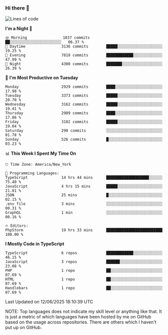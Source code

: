 ### Hi there 👋

<!--
**LynxJinxxy/LynxJinxxy** is a ✨ _special_ ✨ repository because its `README.md` (this file) appears on your GitHub profile.

Here are some ideas to get you started:

- 🔭 I’m currently working on ...
- 🌱 I’m currently learning ...
- 👯 I’m looking to collaborate on ...
- 🤔 I’m looking for help with ...
- 💬 Ask me about ...
- 📫 How to reach me: ...
- 😄 Pronouns: ...
- ⚡ Fun fact: ...
-->

<!--START_SECTION:waka-->
![Lines of code](https://img.shields.io/badge/From%20Hello%20World%20I%27ve%20Written-24.9%20million%20lines%20of%20code-blue)

**I'm a Night 🦉** 

```text
🌞 Morning                1037 commits        ██░░░░░░░░░░░░░░░░░░░░░░░   06.37 % 
🌆 Daytime                3136 commits        █████░░░░░░░░░░░░░░░░░░░░   19.25 % 
🌃 Evening                7818 commits        ████████████░░░░░░░░░░░░░   47.99 % 
🌙 Night                  4300 commits        ███████░░░░░░░░░░░░░░░░░░   26.39 % 
```
📅 **I'm Most Productive on Tuesday** 

```text
Monday                   2929 commits        ████░░░░░░░░░░░░░░░░░░░░░   17.98 % 
Tuesday                  3373 commits        █████░░░░░░░░░░░░░░░░░░░░   20.70 % 
Wednesday                3162 commits        █████░░░░░░░░░░░░░░░░░░░░   19.41 % 
Thursday                 2909 commits        ████░░░░░░░░░░░░░░░░░░░░░   17.86 % 
Friday                   3102 commits        █████░░░░░░░░░░░░░░░░░░░░   19.04 % 
Saturday                 290 commits         ░░░░░░░░░░░░░░░░░░░░░░░░░   01.78 % 
Sunday                   526 commits         █░░░░░░░░░░░░░░░░░░░░░░░░   03.23 % 
```


📊 **This Week I Spent My Time On** 

```text
🕑︎ Time Zone: America/New_York

💬 Programming Languages: 
TypeScript               14 hrs 44 mins      ███████████████████░░░░░░   75.40 % 
JavaScript               4 hrs 15 mins       █████░░░░░░░░░░░░░░░░░░░░   21.81 % 
JSON                     25 mins             █░░░░░░░░░░░░░░░░░░░░░░░░   02.15 % 
.env file                3 mins              ░░░░░░░░░░░░░░░░░░░░░░░░░   00.31 % 
GraphQL                  1 min               ░░░░░░░░░░░░░░░░░░░░░░░░░   00.16 % 

🔥 Editors: 
PhpStorm                 19 hrs 33 mins      █████████████████████████   100.00 % 
```

**I Mostly Code in TypeScript** 

```text
TypeScript               6 repos             ████████████░░░░░░░░░░░░░   46.15 % 
JavaScript               3 repos             ██████░░░░░░░░░░░░░░░░░░░   23.08 % 
PHP                      1 repo              ██░░░░░░░░░░░░░░░░░░░░░░░   07.69 % 
HTML                     1 repo              ██░░░░░░░░░░░░░░░░░░░░░░░   07.69 % 
Handlebars               1 repo              ██░░░░░░░░░░░░░░░░░░░░░░░   07.69 % 
```




 Last Updated on 12/06/2025 18:10:39 UTC
<!--END_SECTION:waka-->
NOTE: Top languages does not indicate my skill level or anything like that. It is just a metric of which languages have been hosted by me on GitHub based on the usage across repositories. There are others which I haven't put up on GitHub.
